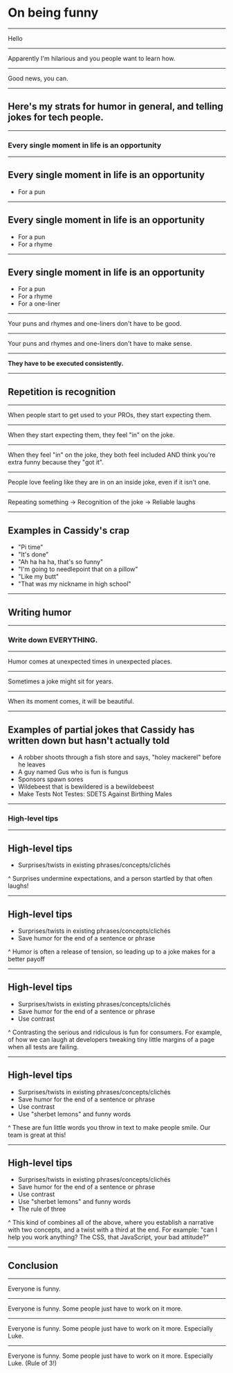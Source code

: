# On being funny

---

Hello

---

Apparently I'm hilarious and you people want to learn how.

---

Good news, you can.

---

## Here's my strats for humor in general, and telling jokes for tech people.

---

### Every single moment in life is an opportunity

---

## Every single moment in life is an opportunity
* For a pun

---

## Every single moment in life is an opportunity
* For a pun
* For a rhyme 

---

## Every single moment in life is an opportunity
* For a pun
* For a rhyme 
* For a one-liner

---

Your puns and rhymes and one-liners don't have to be good.

---

Your puns and rhymes and one-liners don't have to make sense.

---

**They have to be executed consistently.**

---

## Repetition is recognition

---

When people start to get used to your PROs, they start expecting them.

---

When they start expecting them, they feel "in" on the joke.

---

When they feel "in" on the joke, they both feel included AND think you're extra funny because they "got it".

---

People love feeling like they are in on an inside joke, even if it isn't one.

---

Repeating something -> Recognition of the joke -> Reliable laughs

---

## Examples in Cassidy's crap
* "Pi time"
* "It's done"
* "Ah ha ha ha, that's so funny"
* "I'm going to needlepoint that on a pillow"
* "Like my butt"
* "That was my nickname in high school"

---

## Writing humor

---

### Write down EVERYTHING.

---

Humor comes at unexpected times in unexpected places.

---

Sometimes a joke might sit for years.

---

When its moment comes, it will be beautiful.

---

## Examples of partial jokes that Cassidy has written down but hasn't actually told
- A robber shoots through a fish store and says, "holey mackerel" before he leaves
- A guy named Gus who is fun is fungus
- Sponsors spawn sores
- Wildebeest that is bewildered is a bewildebeest
- Make Tests Not Testes: SDETS Against Birthing Males

---

### High-level tips

---

## High-level tips
* Surprises/twists in existing phrases/concepts/clichés

^ Surprises undermine expectations, and a person startled by that often laughs! 

---

## High-level tips
* Surprises/twists in existing phrases/concepts/clichés
* Save humor for the end of a sentence or phrase

^ Humor is often a release of tension, so leading up to a joke makes for a better payoff

---

## High-level tips
* Surprises/twists in existing phrases/concepts/clichés
* Save humor for the end of a sentence or phrase
* Use contrast

^ Contrasting the serious and ridiculous is fun for consumers. For example, of how we can laugh at developers tweaking tiny little margins of a page when all tests are failing.

---

## High-level tips
* Surprises/twists in existing phrases/concepts/clichés
* Save humor for the end of a sentence or phrase
* Use contrast
* Use "sherbet lemons" and funny words

^ These are fun little words you throw in text to make people smile. Our team is great at this!

---
## High-level tips
* Surprises/twists in existing phrases/concepts/clichés
* Save humor for the end of a sentence or phrase
* Use contrast
* Use "sherbet lemons" and funny words
* The rule of three

^ This kind of combines all of the above, where you establish a narrative with two concepts, and a twist with a third at the end. For example: "can I help you work anything? The CSS, that JavaScript, your bad attitude?"

---

## Conclusion

---

Everyone is funny.

---

Everyone is funny.
Some people just have to work on it more.

---

Everyone is funny.
Some people just have to work on it more.
Especially Luke.

---

Everyone is funny.
Some people just have to work on it more.
Especially Luke.
(Rule of 3!)

